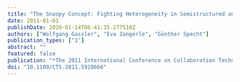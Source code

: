 ```yaml
---
title: "The Snoopy Concept: Fighting Heterogeneity in Semistructured and Collaborative Information Systems by using Recommendations"
date: 2011-01-01
publishDate: 2020-01-14T06:41:35.277510Z
authors: ["Wolfgang Gassler", "Eva Zangerle", "Günther Specht"]
publication_types: ["1"]
abstract: ""
featured: false
publication: "*The 2011 International Conference on Collaboration Technologies and Systems (CTS 2011)*"
doi: "10.1109/CTS.2011.5928666"
---
```


